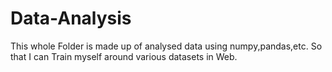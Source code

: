 # Data-Analysis
  This whole Folder is made up of analysed data using numpy,pandas,etc.
  So that I can Train myself around various datasets in Web.
